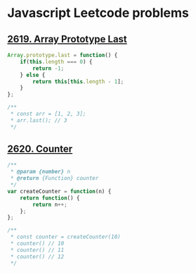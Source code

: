 # Javascript Leetcode problems

## [2619. Array Prototype Last](https://leetcode.com/problems/array-prototype-last/description/)
```js
Array.prototype.last = function() {
    if(this.length === 0) {
        return -1;
    } else {
        return this[this.length - 1];
    }
};

/**
 * const arr = [1, 2, 3];
 * arr.last(); // 3
 */
```

## [2620. Counter](https://leetcode.com/problems/counter/description/)
```js
/**
 * @param {number} n
 * @return {Function} counter
 */
var createCounter = function(n) {
    return function() {
        return n++;
    };
};

/** 
 * const counter = createCounter(10)
 * counter() // 10
 * counter() // 11
 * counter() // 12
 */
```
